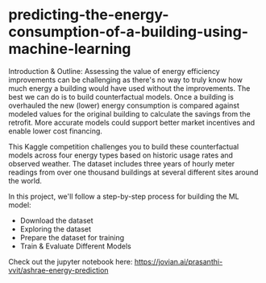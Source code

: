 # predicting-the-energy-consumption-of-a-building-using-machine-learning
Introduction & Outline:
Assessing the value of energy efficiency improvements can be challenging as there's no way to truly know how much energy a building would have used without the improvements. The best we can do is to build counterfactual models. Once a building is overhauled the new (lower) energy consumption is compared against modeled values for the original building to calculate the savings from the retrofit. More accurate models could support better market incentives and enable lower cost financing.

This Kaggle competition challenges you to build these counterfactual models across four energy types based on historic usage rates and observed weather. The dataset includes three years of hourly meter readings from over one thousand buildings at several different sites around the world.

In this project, we'll follow a step-by-step process for building the ML model:

* Download the dataset
* Exploring the dataset
* Prepare the dataset for training
* Train & Evaluate Different Models

Check out the jupyter notebook here: https://jovian.ai/prasanthi-vvit/ashrae-energy-prediction
